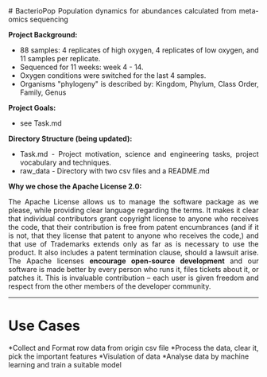 <div align="justify">
# BacterioPop
Population dynamics for abundances calculated from meta-omics sequencing

<b> Project Background: </b>
* 88 samples: 4 replicates of high oxygen, 4 replicates of low oxygen, and 11 samples per replicate. 
* Sequenced for 11 weeks:  week 4 - 14. 
* Oxygen conditions were switched for the last 4 samples. 
* Organisms "phylogeny" is described by: Kingdom, Phylum, Class	Order, Family, Genus

<b> Project Goals: </b>
* see Task.md

<b> Directory Structure (being updated): </b>
* Task.md - Project motivation, science and engineering tasks, project vocabulary and techniques.
* raw_data - Directory with two csv files and a README.md 

<b> Why we chose the Apache License 2.0: </b><br>

The Apache License allows us to manage the software package as we please, while providing clear language regarding the terms. It makes it clear that individual contributors grant copyright license to anyone who receives the code, that their contribution is free from patent encumbrances (and if it is not, that they license that patent to anyone who receives the code,) and that use of Trademarks extends only as far as is necessary to use the product. It also includes a patent termination clause, should a lawsuit arise. The Apache licenses <b>encourage open-source development</b> and our software is made better by every person who runs it, files tickets about it, or patches it. This is invaluable contribution – each user is given freedom and respect from the other members of the developer community.

</div><hr>


# Use Cases
*Collect and Format row data from origin csv file
*Process the data, clear it, pick the important features
*Visulation of data
*Analyse data by machine learning and train a suitable model


